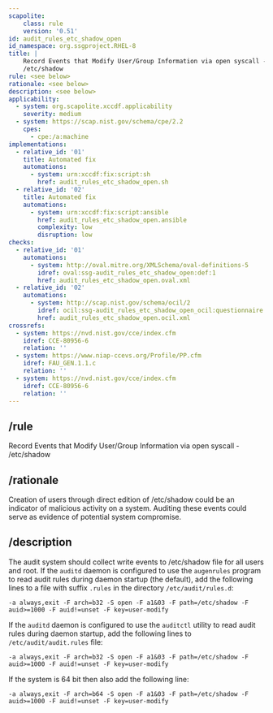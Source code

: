 ```yaml
---
scapolite:
    class: rule
    version: '0.51'
id: audit_rules_etc_shadow_open
id_namespace: org.ssgproject.RHEL-8
title: |
    Record Events that Modify User/Group Information via open syscall -
    /etc/shadow
rule: <see below>
rationale: <see below>
description: <see below>
applicability:
  - system: org.scapolite.xccdf.applicability
    severity: medium
  - system: https://scap.nist.gov/schema/cpe/2.2
    cpes:
      - cpe:/a:machine
implementations:
  - relative_id: '01'
    title: Automated fix
    automations:
      - system: urn:xccdf:fix:script:sh
        href: audit_rules_etc_shadow_open.sh
  - relative_id: '02'
    title: Automated fix
    automations:
      - system: urn:xccdf:fix:script:ansible
        href: audit_rules_etc_shadow_open.ansible
        complexity: low
        disruption: low
checks:
  - relative_id: '01'
    automations:
      - system: http://oval.mitre.org/XMLSchema/oval-definitions-5
        idref: oval:ssg-audit_rules_etc_shadow_open:def:1
        href: audit_rules_etc_shadow_open.oval.xml
  - relative_id: '02'
    automations:
      - system: http://scap.nist.gov/schema/ocil/2
        idref: ocil:ssg-audit_rules_etc_shadow_open_ocil:questionnaire:1
        href: audit_rules_etc_shadow_open.ocil.xml
crossrefs:
  - system: https://nvd.nist.gov/cce/index.cfm
    idref: CCE-80956-6
    relation: ''
  - system: https://www.niap-ccevs.org/Profile/PP.cfm
    idref: FAU_GEN.1.1.c
    relation: ''
  - system: https://nvd.nist.gov/cce/index.cfm
    idref: CCE-80956-6
    relation: ''
---
```



## /rule

Record Events that Modify User/Group Information via open syscall -
/etc/shadow

## /rationale

Creation
of users through direct edition of /etc/shadow could be an indicator of
malicious activity on a system. Auditing these events could serve as
evidence of potential system compromise.

## /description

The
audit system should collect write events to /etc/shadow file for all
users and root. If the `auditd` daemon is configured to use the
`augenrules` program to read audit rules during daemon startup (the
default), add the following lines to a file with suffix `.rules` in the
directory `/etc/audit/rules.d`:

``` 
-a always,exit -F arch=b32 -S open -F a1&03 -F path=/etc/shadow -F auid>=1000 -F auid!=unset -F key=user-modify
```

If the `auditd` daemon is configured to use the `auditctl` utility to
read audit rules during daemon startup, add the following lines to
`/etc/audit/audit.rules` file:

``` 
-a always,exit -F arch=b32 -S open -F a1&03 -F path=/etc/shadow -F auid>=1000 -F auid!=unset -F key=user-modify
```

If the system is 64 bit then also add the following line:

``` 
-a always,exit -F arch=b64 -S open -F a1&03 -F path=/etc/shadow -F auid>=1000 -F auid!=unset -F key=user-modify
```

